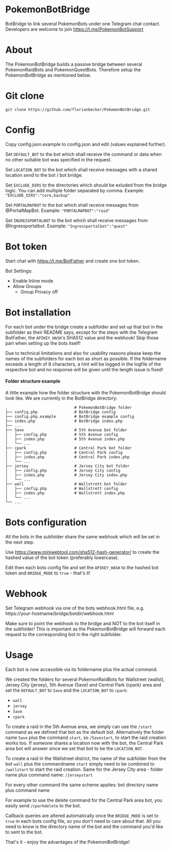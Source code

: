 # PokemonBotBridge

BotBridge to link several PokemonBots under one Telegram chat contact. Developers are welcome to join https://t.me/PokemonBotSupport

# About

The PokemonBotBridge builds a passive bridge between several PokemonRaidBots and PokemonQuestBots. Therefore setup the PokemonBotBridge as mentioned below. 

# Git clone

`git clone https://github.com/florianbecker/PokemonBotBridge.git`

# Config

Copy config.json.example to config.json and edit (values explained further).

Set `DEFAULT_BOT` to the bot which shall receive the command or data when no other suitable bot was specified in the request.

Set `LOCATION_BOT` to the bot which shall receive messages with a shared location send to the bot / bot bridge.

Set `EXCLUDE_DIRS` to the directories which should be exluded from the bridge logic. You can add multiple folder separated by comma. Example: `"EXCLUDE_DIRS":"core,backup"`

Set `PORTALMAPBOT` to the bot which shall receive messages from @PortalMapBot. Example: `"PORTALMAPBOT":"raid"`

Set `INGRESSPORTALBOT` to the bot which shall receive messages from @Ingressportalbot. Example: `"Ingressportalbot":"quest"`

# Bot token

Start chat with https://t.me/BotFather and create one bot token.

Bot Settings:

 - Enable Inline mode
 - Allow Groups
   - Group Privacy off

# Bot installation

For each bot under the bridge create a subfolder and set up that bot in the subfolder as their README says, except for the steps with the Telegram BotFather, the `APIKEY_HASH`'s SHA512 value and the webhook! Skip those part when setting up the bots itself!

Due to technical limitations and also for usability reasons please keep the names of the subfolders for each bot as short as possible. If the foldername exceeds a length of 8 characters, a hint will be logged in the logfile of the respective bot and no response will be given until the length issue is fixed!

#### Folder structure example

A little example how the folder structure with the PokemonBotBridge should look like. We are currently in the BotBridge directory:

    .                             # PokemonBotBridge folder
    ├── config.php                # BotBridge config
    ├── config.php.example        # BotBridge example config
    ├── index.php                 # BotBridge index.php
    ├── ...
    ├── 5ave                      # 5th Avenue bot folder
    │   ├── config.php            # 5th Avenue config
    │   ├── index.php             # 5th Avenue index.php
    │   └── ...
    ├── cpark                     # Central Park bot folder
    │   ├── config.php            # Central Park config
    │   ├── index.php             # Central Park index.php
    │   └── ...
    ├── jersey                    # Jersey City bot folder
    │   ├── config.php            # Jersey City config
    │   ├── index.php             # Jersey City index.php
    │   └── ...
    ├── wall                      # Wallstrett bot folder
    │   ├── config.php            # Wallstrett config
    │   ├── index.php             # Wallstrett index.php
    │   └── ...
    └── ...

# Bots configuration

All the bots in the subfolder share the same webhook which will be set in the next step.

Use https://www.miniwebtool.com/sha512-hash-generator/ to create the hashed value of the bot token (preferably lowercase).

Edit then each bots config file and set the `APIKEY_HASH` to the hashed bot token and `BRIDGE_MODE` to `true` - that's it!

# Webhook

Set Telegram webhook via one of the bots webhook.html file, e.g. https://your-hostname/bridge/botdir/webhook.html

Make sure to point the webhook to the bridge and NOT to the bot itself in the subfolder! This is important as the PokemonBotBridge will forward each request to the corresponding bot in the right subfolder.

# Usage

Each bot is now accessible via its foldername plus the actual command.

We created the folders for several PokemonRaidBots for Wallstreet (wallst), Jersey City (jersey), 5th Avenue (5ave) and Central Park (cpark) area and set the `DEFAULT_BOT` to `5ave` and the `LOCATION_BOT` to `cpark`:
- `wall`
- `jersey`
- `5ave`
- `cpark`

To create a raid in the 5th Avenue area, we simply can use the `/start` command as we defined that bot as the default bot. Alternatively the folder name `5ave` plus the command `start`, so `/5avestart`, to start the raid creation works too. If someone shares a location now with the bot, the Central Park area bot will answer since we set that bot to be the `LOCATION_BOT`.

To create a raid in the Wallstreet district, the name of the subfolder from the bot `wall` plus the commandname `start` simply need to be combined to `/wallstart` to start the raid creation. Same for the Jersey City area - folder name plus command name: `/jerseystart`

For every other command the same scheme applies: bot directory name plus command name

For example to use the delete command for the Central Park area bot, you easily send `/cparkdelete` to the bot.

Callback queries are altered automatically once the `BRIDGE_MODE` is set to `true` in each bots config file, so you don't need to care about that. All you need to know is the directory name of the bot and the command you'd like to sent to the bot.

That's it - enjoy the advantages of the PokemonBotBridge!
